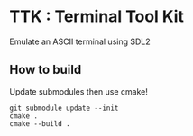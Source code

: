 # TTK : Terminal Tool Kit
Emulate an ASCII terminal using SDL2

## How to build
Update submodules then use cmake!
```
git submodule update --init
cmake .
cmake --build .
```
